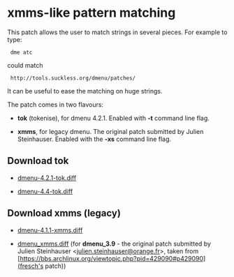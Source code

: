 xmms-like pattern matching
==========================

This patch allows the user to match strings in several pieces.
For example to type:  

	 dme atc
  
could match  

	 http://tools.suckless.org/dmenu/patches/

It can be useful to ease the matching on huge strings.

The patch comes in two flavours:

* **tok** (tokenise), for dmenu 4.2.1. Enabled with **-t** command line flag.

* **xmms**, for legacy dmenu. The original patch submitted by Julien Steinhauser. Enabled with the **-xs** command line flag.

Download tok
------------

* [dmenu-4.2.1-tok.diff](dmenu-4.2.1-tok.diff)

* [dmenu-4.4-tok.diff](dmenu-4.4-tok.diff)

Download xmms (legacy)
-------------

* [dmenu-4.1.1-xmms.diff](dmenu-4.1.1-xmms.diff)

* [dmenu_xmms.diff](dmenu_xmms.diff) (for **dmenu_3.9** - the original patch submitted by Julien Steinhauser <[julien.steinhauser@orange.fr](mailto:julien.steinhauser@orange.fr)>, taken from [https://bbs.archlinux.org/viewtopic.php?pid=429090#p429090](fresch's patch))

